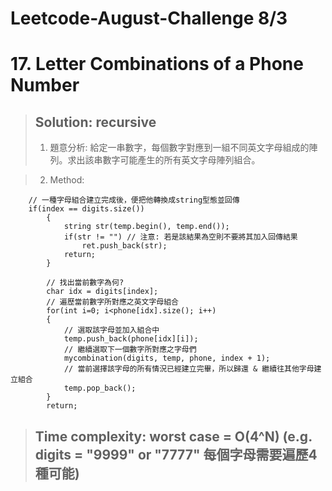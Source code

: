# Leetcode-August-Challenge 8/3
# 17. Letter Combinations of a Phone Number
> ## Solution: recursive
> 1. 題意分析: 給定一串數字，每個數字對應到一組不同英文字母組成的陣列。求出該串數字可能產生的所有英文字母陣列組合。  

> 2. Method: 
```
    // 一種字母組合建立完成後，便把他轉換成string型態並回傳
    if(index == digits.size())
        {
            string str(temp.begin(), temp.end());
            if(str != "") // 注意: 若是該結果為空則不要將其加入回傳結果
                ret.push_back(str);
            return;
        }

        // 找出當前數字為何?
        char idx = digits[index];
        // 遍歷當前數字所對應之英文字母組合
        for(int i=0; i<phone[idx].size(); i++)
        {
            // 選取該字母並加入組合中
            temp.push_back(phone[idx][i]);
            // 繼續選取下一個數字所對應之字母們
            mycombination(digits, temp, phone, index + 1);
            // 當前選擇該字母的所有情況已經建立完畢，所以歸還 & 繼續往其他字母建立組合
            temp.pop_back();
        }
        return;
```

> ## Time complexity: worst case = O(4^N) (e.g. digits = "9999" or "7777" 每個字母需要遍歷4種可能)